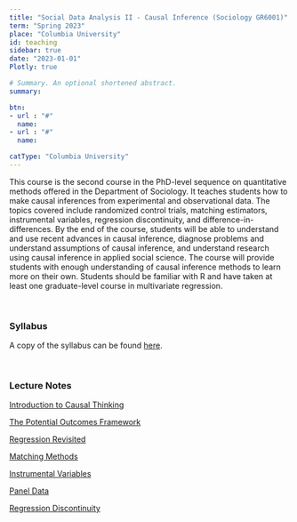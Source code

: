 ```yaml
---
title: "Social Data Analysis II - Causal Inference (Sociology GR6001)"
term: "Spring 2023"
place: "Columbia University"
id: teaching
sidebar: true
date: "2023-01-01"
Plotly: true

# Summary. An optional shortened abstract.
summary: 

btn:
- url : "#"
  name: 
- url : "#"
  name: 

catType: "Columbia University"
---
```


This course is the second course in the PhD-level sequence on quantitative methods offered in the Department of Sociology. It teaches students how to make causal inferences from experimental and observational data. The topics covered include randomized control trials, matching estimators, instrumental variables, regression discontinuity, and difference-in-differences. By the end of the course, students will be able to understand and use recent advances in causal inference, diagnose problems and understand assumptions of causal inference, and understand research using causal inference in applied social science. The course will provide students with enough understanding of causal inference methods to learn more on their own. Students should be familiar with R and have taken at least one graduate-level course in multivariate regression. 

&nbsp;

### Syllabus

A copy of the syllabus can be found [here](https://www.dropbox.com/s/llldc35mksa3u98/sda2-2023-syllabus.pdf?raw=1).


&nbsp;

### Lecture Notes

[Introduction to Causal Thinking](https://www.dropbox.com/s/6plcll5tlmpz4wy/01-causal-thinking.pdf?raw=1)

[The Potential Outcomes Framework](https://www.dropbox.com/s/vl6vg2ctnfo9xom/02-potential-outcomes.pdf?raw=1)

[Regression Revisited](https://www.dropbox.com/s/1k7cwnqzfpa08g4/03-regression-revisited.pdf?raw=1)

[Matching Methods](https://www.dropbox.com/s/cnlpkob9kaatgap/04-mathcing.pdf?raw=1)

[Instrumental Variables](https://www.dropbox.com/s/demv1tawqqs4oge/05-instrumental-variables.pdf?raw=1)

[Panel Data](https://www.dropbox.com/s/eg0w5bwh8gp8xlv/06-panel-data.pdf?raw=1)

[Regression Discontinuity](https://www.dropbox.com/s/0ti83w72rvyzlnu/07-rdd.pdf?raw=1)

&nbsp;





&nbsp;

